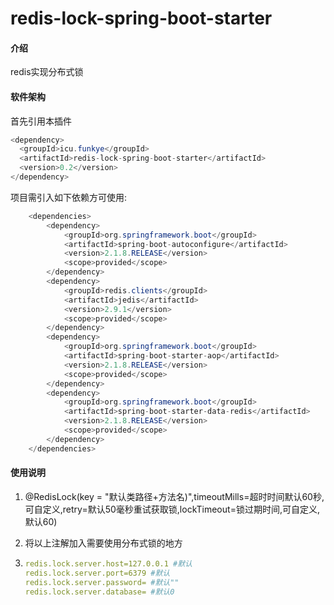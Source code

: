 # redis-lock-spring-boot-starter

#### 介绍
redis实现分布式锁

#### 软件架构

首先引用本插件

```java
<dependency>
  <groupId>icu.funkye</groupId>
  <artifactId>redis-lock-spring-boot-starter</artifactId>
  <version>0.2</version>
</dependency>
```

项目需引入如下依赖方可使用:

```java
	<dependencies>
		<dependency>
			<groupId>org.springframework.boot</groupId>
			<artifactId>spring-boot-autoconfigure</artifactId>
			<version>2.1.8.RELEASE</version>
			<scope>provided</scope>
		</dependency>
		<dependency>
			<groupId>redis.clients</groupId>
			<artifactId>jedis</artifactId>
			<version>2.9.1</version>
			<scope>provided</scope>
		</dependency>
		<dependency>
			<groupId>org.springframework.boot</groupId>
			<artifactId>spring-boot-starter-aop</artifactId>
			<version>2.1.8.RELEASE</version>
			<scope>provided</scope>
		</dependency>
		<dependency>
			<groupId>org.springframework.boot</groupId>
			<artifactId>spring-boot-starter-data-redis</artifactId>
			<version>2.1.8.RELEASE</version>
			<scope>provided</scope>
		</dependency>
	</dependencies>
```

#### 使用说明

1. @RedisLock(key = "默认类路径+方法名)",timeoutMills=超时时间默认60秒,可自定义,retry=默认50毫秒重试获取锁,lockTimeout=锁过期时间,可自定义,默认60)

2. 将以上注解加入需要使用分布式锁的地方

3. ``` yaml
   redis.lock.server.host=127.0.0.1 #默认
   redis.lock.server.port=6379 #默认
   redis.lock.server.password= #默认""
   redis.lock.server.database= #默认0
   ```
